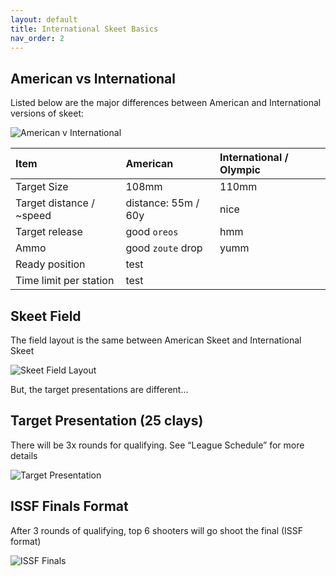 ```yaml
---
layout: default
title: International Skeet Basics
nav_order: 2
---
```


## American vs International

Listed below are the major differences between American and International versions of skeet:

![American v International]({{site.baseurl}}/assets/images/american-international.jpg)

| Item                     | American              | International / Olympic |
|:-------------            |:----------------------|:------------------------|
| Target Size              | 108mm                 | 110mm                   |
| Target distance / ~speed | distance: 55m / 60y   | nice                    |
| Target release           | good `oreos`          | hmm                     |
| Ammo                     | good `zoute` drop     | yumm                    |
| Ready position           | test                  |                         |
| Time limit per station   | test                  |                         |

## Skeet Field

The field layout is the same between American Skeet and International Skeet

![Skeet Field Layout]({{site.baseurl}}/assets/images/skeet-field.jpg)

But, the target presentations are different…

## Target Presentation (25 clays)

There will be 3x rounds for qualifying. See “League Schedule” for more details

![Target Presentation]({{site.baseurl}}/assets/images/target-presentation.jpg)

## ISSF Finals Format

After 3 rounds of qualifying, top 6 shooters will go shoot the final (ISSF format)

![ISSF Finals]({{site.baseurl}}/assets/images/ISSF-finals.jpg)
